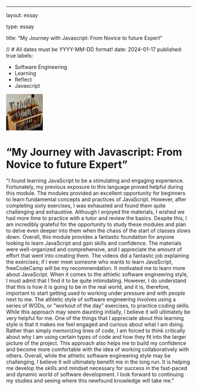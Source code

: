---
layout: essay 

type: essay

title: “My Journey with Javascript: From Novice to future Expert”

// # All dates must be YYYY-MM-DD format!
date: 2024-01-17
published: true
labels:
  - Software Engineering
  - Learning
  - Reflect
  - Javascript

<img width="100px" class="rounded float-start pe-4" src="../img/igniting/paintbrushes.jpg">

# “My Journey with Javascript: From Novice to future Expert”

"I found learning JavaScript to be a stimulating and engaging experience. Fortunately, my previous exposure to this language proved helpful during this module. The modules provided an excellent opportunity for beginners to learn fundamental concepts and practices of JavaScript. However, after completing sixty exercises, I was exhausted and found them quite challenging and exhaustive. Although I enjoyed the materials, I wished we had more time to practice with a tutor and review the basics. Despite this, I am incredibly grateful for the opportunity to study these modules and plan to delve even deeper into them when the chaos of the start of classes slows down. 
Overall, this module provides a fantastic foundation for anyone looking to learn JavaScript and gain skills and confidence. The materials were well-organized and comprehensive, and I appreciate the amount of effort that went into creating them. The videos did a fantastic job explaining the exercises; if I ever meet someone who wants to learn JavaScript, freeCodeCamp will be my recommendation. It motivated me to learn more about JavaScript. 
When it comes to the athletic software engineering style, I must admit that I find it to be quite intimidating. However, I do understand that this is how it is going to be in the real world, and it is, therefore, important to start getting used to working under pressure and with people next to me. The athletic style of software engineering involves using a series of WODs, or "workout of the day" exercises, to practice coding skills. While this approach may seem daunting initially, I believe it will ultimately be very helpful for me. One of the things that I appreciate about this learning style is that it makes me feel engaged and curious about what I am doing. Rather than simply memorizing lines of code, I am forced to think critically about why I am using certain types of code and how they fit into the larger picture of the project. This approach also helps me to build my confidence and become more comfortable with the idea of working collaboratively with others.
Overall, while the athletic software engineering style may be challenging, I believe it will ultimately benefit me in the long run. It is helping me develop the skills and mindset necessary for success in the fast-paced and dynamic world of software development.
I look forward to continuing my studies and seeing where this newfound knowledge will take me."  
